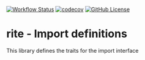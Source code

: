 [![Workflow Status](https://github.com/CIAO-systems/rite-lib-import/actions/workflows/coverage.yml/badge.svg)](https://github.com/CIAO-systems/rite-lib-import/actions/workflows/coverage.yml)
[![codecov](https://codecov.io/gh/CIAO-systems/rite-lib-import/branch/main/graph/badge.svg)](https://codecov.io/gh/CIAO-systems/rite-lib-import/)
[![GitHub License](https://img.shields.io/github/license/CIAO-systems/rite-lib-import?style=flat)](https://github.com/CIAO-systems/rite-lib-import?tab=Apache-2.0-1-ov-file)

# rite - Import definitions
This library defines the traits for the import interface
